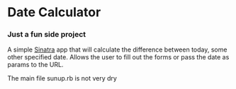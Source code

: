 # Date Calculator

### Just a fun side project
A simple [Sinatra](http://www.sinatrarb.com) app that will calculate the difference between today, some other specified date. Allows the user to fill out the forms or pass the date as params to the URL. 


The main file sunup.rb is not very dry